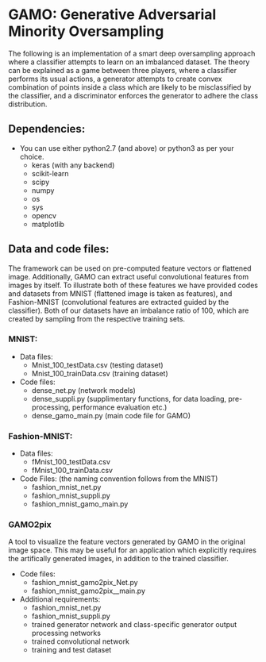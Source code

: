 # GAMO: Generative Adversarial Minority Oversampling
The following is an implementation of a smart deep oversampling approach where a classifier attempts to learn on an imbalanced dataset. The theory can be explained as a game between three players, where a classifier performs its usual actions, a generator attempts to create convex combination of points inside a class which are likely to be misclassified by the classifier, and a discriminator enforces the generator to adhere the class distribution. 

## Dependencies:
* You can use either python2.7 (and above) or python3 as per your choice. 
  * keras (with any backend)
  * scikit-learn
  * scipy
  * numpy
  * os 
  * sys
  * opencv
  * matplotlib
 
## Data and code files:
The framework can be used on pre-computed feature vectors or flattened image. Additionally, GAMO can extract useful convolutional features from images by itself. To illustrate both of these features we have provided codes and datasets from MNIST (flattened image is taken as features), and Fashion-MNIST (convolutional features are extracted guided by the classifier). Both of our datasets have an imbalance ratio of 100, which are created by sampling from the respective training sets. 
### MNIST:
* Data files:
  * Mnist_100_testData.csv (testing dataset)
  * Mnist_100_trainData.csv (training dataset)
* Code files:
  * dense_net.py (network models)
  * dense_suppli.py (supplimentary functions, for data loading, pre-processing, performance evaluation etc.)
  * dense_gamo_main.py (main code file for GAMO)
### Fashion-MNIST:
* Data files:
  * fMnist_100_testData.csv
  * fMnist_100_trainData.csv
* Code Files: (the naming convention follows from the MNIST)
  * fashion_mnist_net.py
  * fashion_mnist_suppli.py
  * fashion_mnist_gamo_main.py 
### GAMO2pix
A tool to visualize the feature vectors generated by GAMO in the original image space. This may be useful for an application which explicitly requires the artifically generated images, in addition to the trained classifier. 
* Code files:
  * fashion_mnist_gamo2pix_Net.py
  * fashion_mnist_gamo2pix__main.py
* Additional requirements:
  * fashion_mnist_net.py
  * fashion_mnist_suppli.py
  * trained generator network and class-specific generator output processing networks
  * trained convolutional network
  * training and test dataset
  
 
  
 
